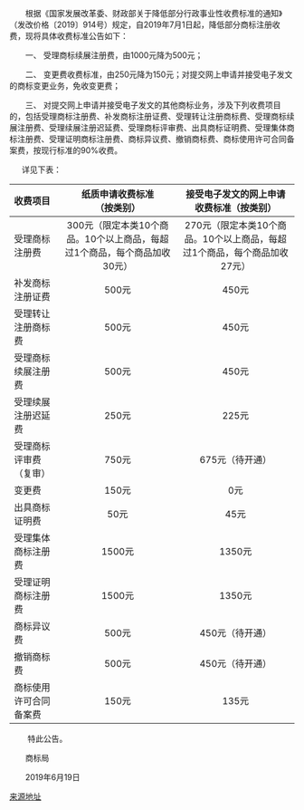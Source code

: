 　　根据《国家发展改革委、财政部关于降低部分行政事业性收费标准的通知》（发改价格〔2019〕914号）规定，自2019年7月1日起，降低部分商标注册收费，现将具体收费标准公告如下：

　　一、 受理商标续展注册费，由1000元降为500元；

　　二、 变更费收费标准，由250元降为150元；对提交网上申请并接受电子发文的商标变更业务，免收变更费；

　　三、 对提交网上申请并接受电子发文的其他商标业务，涉及下列收费项目的，包括受理商标注册费、补发商标注册证费、受理转让注册商标费、受理商标续展注册费、受理续展注册迟延费、受理商标评审费、出具商标证明费、受理集体商标注册费、受理证明商标注册费、商标异议费、撤销商标费、商标使用许可合同备案费，按现行标准的90%收费。

　  详见下表： 

| **收费项目** | **纸质申请收费标准**<br>**（按类别）** | **接受电子发文的网上申请**<br>**收费标准（按类别）** |
| :---| :---: | :---: |
| 受理商标注册费 | 300元（限定本类10个商品。10个以上商品，每超过1个商品，每个商品加收30元） | 270元（限定本类10个商品。10个以上商品，每超过1个商品，每个商品加收27元） |
| 补发商标注册证费 | 500元 | 450元 |
| 受理转让注册商标费 | 500元 | 450元 |
| 受理商标续展注册费 | 500元 | 450元 |
| 受理续展注册迟延费 | 250元 | 225元 |
| 受理商标评审费（复审） | 750元 | 675元（待开通） |
| 变更费 | 150元 | 0元  |
| 出具商标证明费 | 50元 | 45元 |
| 受理集体商标注册费 | 1500元 | 1350元 |
| 受理证明商标注册费 | 1500元 | 1350元 |
| 商标异议费 | 500元 | 450元（待开通） |
| 撤销商标费 | 500元 | 450元（待开通） |
| 商标使用许可合同备案费 | 150元 | 135元 |



　　 特此公告。

　　商标局

　　2019年6月19日
  
  [来源地址](http://sbj.cnipa.gov.cn/gzdt/201906/t20190619_302481.html)
